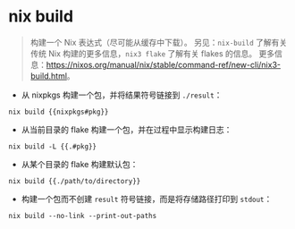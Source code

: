 # nix build

> 构建一个 Nix 表达式（尽可能从缓存中下载）。
> 另见：`nix-build` 了解有关传统 Nix 构建的更多信息，`nix3 flake` 了解有关 flakes 的信息。
> 更多信息：<https://nixos.org/manual/nix/stable/command-ref/new-cli/nix3-build.html>。

- 从 nixpkgs 构建一个包，并将结果符号链接到 `./result`：

`nix build {{nixpkgs#pkg}}`

- 从当前目录的 flake 构建一个包，并在过程中显示构建日志：

`nix build -L {{.#pkg}}`

- 从某个目录的 flake 构建默认包：

`nix build {{./path/to/directory}}`

- 构建一个包而不创建 `result` 符号链接，而是将存储路径打印到 `stdout`：

`nix build --no-link --print-out-paths`